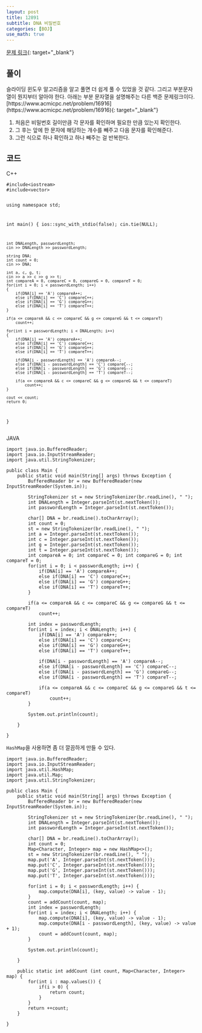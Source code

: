 ```yaml
---
layout: post
title: 12891
subtitle: DNA 비밀번호
categories: [BOJ]
use_math: true
---
```


[문제 링크](https://www.acmicpc.net/problem/12891){: target="_blank"}

<h2 class="section-heading">풀이</h2>
슬라이딩 윈도우 알고리즘을 알고 풀면 더 쉽게 풀 수 있었을 것 같다. 그리고 부분문자열이 뭔지부터 알아야 한다. 아래는 부분 문자열을 설명해주는 다른 백준 문제링크이다.  
[https://www.acmicpc.net/problem/16916](https://www.acmicpc.net/problem/16916){: target="_blank"}

1. 처음은 비밀번호 길이만큼 각 문자를 확인하며 필요한 만큼 있는지 확인한다.
2. 그 후는 앞에 한 문자에 해당하는 개수를 빼주고 다음 문자를 확인해준다.
3. 그런 식으로 하나 확인하고 하나 빼주는 걸 반복한다.
<h2 class="section-heading">코드</h2>
C++  
<pre><code class="cpp">#include&lt;iostream>
#include&lt;vector>

using namespace std;

int main()
{
	ios::sync_with_stdio(false);
	cin.tie(NULL);

	int DNALength, passwordLength;
	cin >> DNALength >> passwordLength;
	
    string DNA;
    int count = 0;
    cin >> DNA;

    int a, c, g, t;
    cin >> a >> c >> g >> t;
    int compareA = 0, compareC = 0, compareG = 0, compareT = 0;
    for(int i = 0; i < passwordLength; i++)
    {
        if(DNA[i] == 'A') compareA++;
        else if(DNA[i] == 'C') compareC++;
        else if(DNA[i] == 'G') compareG++;
        else if(DNA[i] == 'T') compareT++;
    }
	
    if(a <= compareA && c <= compareC && g <= compareG && t <= compareT)
        count++;

	for(int i = passwordLength; i < DNALength; i++)
    {
        if(DNA[i] == 'A') compareA++;
        else if(DNA[i] == 'C') compareC++;
        else if(DNA[i] == 'G') compareG++;
        else if(DNA[i] == 'T') compareT++;

        if(DNA[i - passwordLength] == 'A') compareA--;
        else if(DNA[i - passwordLength] == 'C') compareC--;
        else if(DNA[i - passwordLength] == 'G') compareG--;
        else if(DNA[i - passwordLength] == 'T') compareT--;

        if(a <= compareA && c <= compareC && g <= compareG && t <= compareT)
            count++;
    }

	cout << count;
	return 0;
}
</code></pre>

JAVA
<pre><code class="java">import java.io.BufferedReader;
import java.io.InputStreamReader;
import java.util.StringTokenizer;

public class Main {
	public static void main(String[] args) throws Exception {
		BufferedReader br = new BufferedReader(new InputStreamReader(System.in));
		
		StringTokenizer st = new StringTokenizer(br.readLine(), " ");
		int DNALength = Integer.parseInt(st.nextToken());
		int passwordLength = Integer.parseInt(st.nextToken());
		
		char[] DNA = br.readLine().toCharArray();
		int count = 0;
		st = new StringTokenizer(br.readLine(), " ");
		int a = Integer.parseInt(st.nextToken());
		int c = Integer.parseInt(st.nextToken());
		int g = Integer.parseInt(st.nextToken());
		int t = Integer.parseInt(st.nextToken());
		int compareA = 0; int compareC = 0; int compareG = 0; int compareT = 0;
 		for(int i = 0; i < passwordLength; i++) {
 			if(DNA[i] == 'A') compareA++;
 			else if(DNA[i] == 'C') compareC++;
 			else if(DNA[i] == 'G') compareG++;
 			else if(DNA[i] == 'T') compareT++;
		}
 		
 		if(a <= compareA && c <= compareC && g <= compareG && t <= compareT)
 			count++;
 		
 		int index = passwordLength;
		for(int i = index; i < DNALength; i++) {
			if(DNA[i] == 'A') compareA++;
 			else if(DNA[i] == 'C') compareC++;
 			else if(DNA[i] == 'G') compareG++;
 			else if(DNA[i] == 'T') compareT++;
					
			if(DNA[i - passwordLength] == 'A') compareA--;
 			else if(DNA[i - passwordLength] == 'C') compareC--;
 			else if(DNA[i - passwordLength] == 'G') compareG--;
 			else if(DNA[i - passwordLength] == 'T') compareT--;
			
			if(a <= compareA && c <= compareC && g <= compareG && t <= compareT)
	 			count++;
		}
		
		System.out.println(count);
		
	}
	
}</code></pre>
<code>HashMap</code>을 사용하면 좀 더 깔끔하게 만들 수 있다.
<pre><code class="java">import java.io.BufferedReader;
import java.io.InputStreamReader;
import java.util.HashMap;
import java.util.Map;
import java.util.StringTokenizer;

public class Main {
	public static void main(String[] args) throws Exception {
		BufferedReader br = new BufferedReader(new InputStreamReader(System.in));
		
		StringTokenizer st = new StringTokenizer(br.readLine(), " ");
		int DNALength = Integer.parseInt(st.nextToken());
		int passwordLength = Integer.parseInt(st.nextToken());
		
		char[] DNA = br.readLine().toCharArray();
		int count = 0;
		Map&lt;Character, Integer> map = new HashMap&lt;>();
		st = new StringTokenizer(br.readLine(), " ");
		map.put('A', Integer.parseInt(st.nextToken()));
		map.put('C', Integer.parseInt(st.nextToken()));
		map.put('G', Integer.parseInt(st.nextToken()));
		map.put('T', Integer.parseInt(st.nextToken()));
		
 		for(int i = 0; i < passwordLength; i++) {
 			map.compute(DNA[i], (key, value) -> value - 1);
		}
 		count = addCount(count, map);
 		int index = passwordLength;
		for(int i = index; i < DNALength; i++) {
			map.compute(DNA[i], (key, value) -> value - 1);
			map.compute(DNA[i - passwordLength], (key, value) -> value + 1);			
			count = addCount(count, map);
		}
		
		System.out.println(count);
		
	}
	
	public static int addCount (int count, Map&lt;Character, Integer> map) {
 		for(int i : map.values()) {
 			if(i > 0) {
 				return count;
 			}
 		}
		return ++count;
	}
	
}</code></pre>
